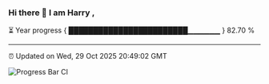### Hi there 👋 I am Harry , 

⏳ Year progress { ████████████████████████▁▁▁▁▁▁ } 82.70 %

---

⏰ Updated on Wed, 29 Oct 2025 20:49:02 GMT

![Progress Bar CI](https://github.com/duykhang68/duykhang68/workflows/Progress%20Bar%20CI/badge.svg)

